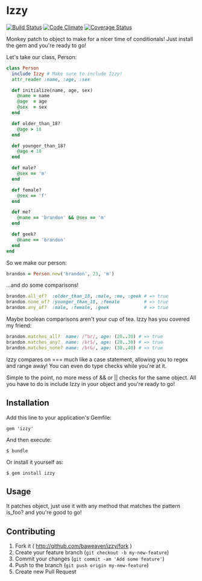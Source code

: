 # Izzy

[![Build Status](https://travis-ci.org/baweaver/izzy.png?branch=master)](https://travis-ci.org/baweaver/izzy)
[![Code Climate](https://codeclimate.com/github/baweaver/izzy.png)](https://codeclimate.com/github/baweaver/izzy)
[![Coverage Status](https://coveralls.io/repos/baweaver/izzy/badge.png?branch=master)](https://coveralls.io/r/baweaver/izzy?branch=master)

Monkey patch to object to make for a nicer time of conditionals! Just install the gem and you're ready to go!


Let's take our class, Person:

```ruby
class Person
  include Izzy # Make sure to include Izzy!
  attr_reader :name, :age, :sex

  def initialize(name, age, sex)
    @name = name
    @age  = age
    @sex  = sex
  end

  def older_than_18?
    @age > 18
  end

  def younger_than_18?
    @age < 18
  end

  def male?
    @sex == 'm'
  end

  def female?
    @sex == 'f'
  end

  def me?
    @name == 'brandon' && @sex == 'm'
  end

  def geek?
    @name == 'brandon'
  end
end
```

So we make our person:
```ruby
brandon = Person.new('brandon', 23, 'm')
```

...and do some comparisons!
```ruby
brandon.all_of?  :older_than_18, :male, :me, :geek # => true
brandon.none_of? :younger_than_18, :female         # => true
brandon.any_of?  :male, :female, :geek             # => true
```

Maybe boolean comparisons aren't your cup of tea. Izzy has you covered my friend:
```ruby
brandon.matches_all?  name: /^br/, age: (20..30) # => true
brandon.matches_any?  name: /br$/, age: (20..30) # => true
brandon.matches_none? name: /br&/, age: (30..40) # => true
```
Izzy compares on === much like a case statement, allowing you to regex and range away! You can even do type checks while you're at it.

Simple to the point, no more mess of && or || checks for the same object. All you have to do is include Izzy in your object and you're ready to go!

## Installation

Add this line to your application's Gemfile:

    gem 'izzy'

And then execute:

    $ bundle

Or install it yourself as:

    $ gem install izzy

## Usage

It patches object, just use it with any method that matches the pattern is_foo? and you're good to go!

## Contributing

1. Fork it ( http://github.com/baweaver/izzy/fork )
2. Create your feature branch (`git checkout -b my-new-feature`)
3. Commit your changes (`git commit -am 'Add some feature'`)
4. Push to the branch (`git push origin my-new-feature`)
5. Create new Pull Request
